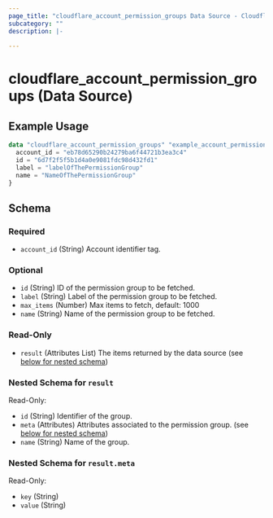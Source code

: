 ```yaml
---
page_title: "cloudflare_account_permission_groups Data Source - Cloudflare"
subcategory: ""
description: |-
  
---
```


# cloudflare_account_permission_groups (Data Source)



## Example Usage

```terraform
data "cloudflare_account_permission_groups" "example_account_permission_groups" {
  account_id = "eb78d65290b24279ba6f44721b3ea3c4"
  id = "6d7f2f5f5b1d4a0e9081fdc98d432fd1"
  label = "labelOfThePermissionGroup"
  name = "NameOfThePermissionGroup"
}
```

<!-- schema generated by tfplugindocs -->
## Schema

### Required

- `account_id` (String) Account identifier tag.

### Optional

- `id` (String) ID of the permission group to be fetched.
- `label` (String) Label of the permission group to be fetched.
- `max_items` (Number) Max items to fetch, default: 1000
- `name` (String) Name of the permission group to be fetched.

### Read-Only

- `result` (Attributes List) The items returned by the data source (see [below for nested schema](#nestedatt--result))

<a id="nestedatt--result"></a>
### Nested Schema for `result`

Read-Only:

- `id` (String) Identifier of the group.
- `meta` (Attributes) Attributes associated to the permission group. (see [below for nested schema](#nestedatt--result--meta))
- `name` (String) Name of the group.

<a id="nestedatt--result--meta"></a>
### Nested Schema for `result.meta`

Read-Only:

- `key` (String)
- `value` (String)


